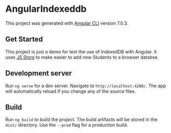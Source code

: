 # AngularIndexeddb

This project was generated with [Angular CLI](https://github.com/angular/angular-cli) version 7.0.3.

## Get Started

This project is just a demo for test the use of IndexedDB with Angular. It uses [JS Store](http://jsstore.net/) to make easier to add new Students to a browser databse. 

## Development server

Run `ng serve` for a dev server. Navigate to `http://localhost:4200/`. The app will automatically reload if you change any of the source files.

## Build

Run `ng build` to build the project. The build artifacts will be stored in the `dist/` directory. Use the `--prod` flag for a production build.
